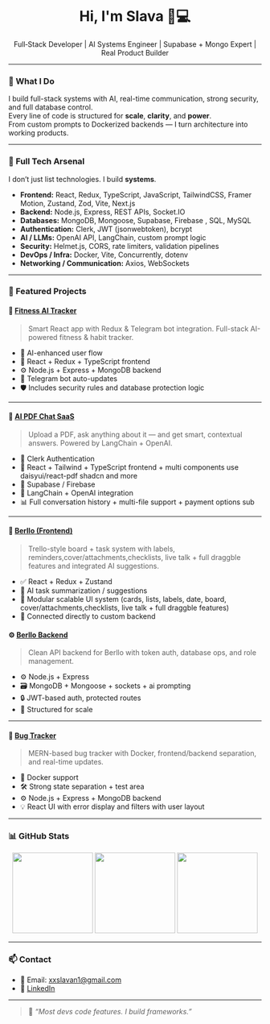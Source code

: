 <h1 align="center">Hi, I'm Slava 🧠💻</h1>
<p align="center">
  Full‑Stack Developer | AI Systems Engineer | Supabase + Mongo Expert | Real Product Builder
</p>

---

### 🚀 What I Do

I build full-stack systems with AI, real-time communication, strong security, and full database control.  
Every line of code is structured for **scale**, **clarity**, and **power**.  
From custom prompts to Dockerized backends — I turn architecture into working products.

---

### 🔧 Full Tech Arsenal

I don’t just list technologies. I build **systems**.

- **Frontend:** React, Redux, TypeScript, JavaScript, TailwindCSS, Framer Motion, Zustand, Zod, Vite, Next.js  
- **Backend:** Node.js, Express, REST APIs, Socket.IO  
- **Databases:** MongoDB, Mongoose, Supabase, Firebase , SQL, MySQL  
- **Authentication:** Clerk, JWT (jsonwebtoken), bcrypt  
- **AI / LLMs:** OpenAI API, LangChain, custom prompt logic  
- **Security:** Helmet.js, CORS, rate limiters, validation pipelines  
- **DevOps / Infra:** Docker, Vite, Concurrently, dotenv  
- **Networking / Communication:** Axios, WebSockets  

---

### 📌 Featured Projects

#### 🧠 [Fitness AI Tracker](https://github.com/senpaiharde/fitness-ai-tracker)
> Smart React app with Redux & Telegram bot integration. Full-stack AI-powered fitness & habit tracker.

- 🧠 AI-enhanced user flow
- 🔁 React + Redux + TypeScript frontend
- ⚙️ Node.js + Express + MongoDB backend
- 📩 Telegram bot auto-updates
- 🛡️ Includes security rules and database protection logic

---

#### 📄 [AI PDF Chat SaaS](https://github.com/senpaiharde/Full-Stack-Project-Ai-Docs)
> Upload a PDF, ask anything about it — and get smart, contextual answers. Powered by LangChain + OpenAI.

- 🔐 Clerk Authentication
- 🔁 React + Tailwind + TypeScript frontend + multi components use daisyui/react-pdf shadcn and more
- 💾 Supabase / Firebase
- 🧠 LangChain + OpenAI integration
- 📊 Full conversation history + multi-file support + payment options sub

---

#### 🧩 [Berllo (Frontend)](https://github.com/senpaiharde/berllo)
> Trello-style board + task system with labels, reminders,cover/attachments,checklists, live talk + full draggble features and integrated AI suggestions.

- ✅ React + Redux + Zustand
- 💬 AI task summarization / suggestions
- 🧱 Modular scalable UI system (cards, lists, labels, date, board, cover/attachments,checklists, live talk + full draggble features)
- 🔄 Connected directly to custom backend

#### ⚙️ [Berllo Backend](https://github.com/senpaiharde/berllo-backend)
> Clean API backend for Berllo with token auth, database ops, and role management.

- ⚙️ Node.js + Express
- 🗃️ MongoDB + Mongoose + sockets  + ai prompting
- 🔒 JWT-based auth, protected routes 
- 🧰 Structured for scale

---

#### 🐞 [Bug Tracker](https://github.com/senpaiharde/bug-project-front-backend)
> MERN-based bug tracker with Docker, frontend/backend separation, and real-time updates.

- 🐳 Docker support
- 🛠️ Strong state separation + test area 
- ⚙️ Node.js + Express + MongoDB backend
- 💡 React UI with error display and filters with user layout

---

### 📊 GitHub Stats

<p align="center">
  <img src="https://github-readme-stats.vercel.app/api?username=senpaiharde&show_icons=true&theme=radical" height="160"/>
  <img src="https://github-readme-streak-stats.herokuapp.com/?user=senpaiharde&theme=radical" height="160"/>
  <img src="https://github-readme-stats.vercel.app/api/top-langs/?username=senpaiharde&layout=compact&theme=radical" height="160"/>
</p>

---

### 📫 Contact

- 📩 Email: xxslavan1@gmail.com  
- 💼 [LinkedIn](https://www.linkedin.com/in/slava-vasin-99895535a/)

---

> 🧠 *“Most devs code features. I build frameworks.”*
